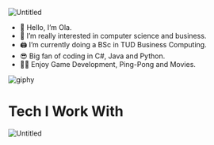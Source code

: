 ![Untitled](https://github.com/OHA20/OHA20/assets/145617693/e488b9a4-e3ee-49ca-9d9a-44985f8169b1) 

- 👋 Hello, I’m Ola.
- 👀 I’m really interested in computer science and business.
- 🖨 I’m currently doing a BSc in TUD Business Computing.
- 😎 Big fan of coding in C#, Java and Python.
- 🐱‍🏍 Enjoy Game Development, Ping-Pong and Movies.
  
![giphy](https://github.com/OHA20/OHA20/assets/145617693/b179879b-525a-4cdc-8a9e-0108b1ce9ab2)

# Tech I Work With
![Untitled](https://github.com/OHA20/OHA20/assets/145617693/e8a9056a-10d4-422f-a92e-4acace24a39c)
